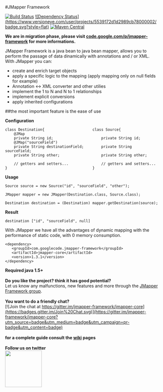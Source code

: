 #JMapper Framework

  [![Build Status](https://travis-ci.org/jmapper-framework/jmapper-core.svg?branch=master)](https://travis-ci.org/jmapper-framework/jmapper-core)  [![Dependency Status] (https://www.versioneye.com/user/projects/5539172d1d2989cb78000002/badge.svg?style=flat)](https://www.versioneye.com/user/projects/5539172d1d2989cb78000002) [![Maven Central](https://maven-badges.herokuapp.com/maven-central/com.googlecode.jmapper-framework/jmapper-core/badge.svg)](https://maven-badges.herokuapp.com/maven-central/com.googlecode.jmapper-framework/jmapper-core)

<b>We are in migration phase, please visit [code.google.com/p/jmapper-framework](https://code.google.com/p/jmapper-framework/) for more informations.</b>

JMapper Framework is a java bean to java bean mapper, allows you to perform the passage of data dinamically with annotations and / or XML.<br>With JMapper you can:

  * create and enrich target objects
  * apply a specific logic to the mapping (apply mapping only on null fields for example)
  * Annotation <-> XML converter and other utilies
  * implement the 1 to N and N to 1 relationships
  * implement explicit conversions
  * apply inherited configurations

##the most important feature is the ease of use

<b>Configuration</b>

```
class Destination{                      class Source{
    @JMap
    private String id;                      private String id;
    @JMap("sourceField")                    
    private String destinationField;        private String sourceField;
    private String other;                   private String other;

    // getters and setters...               // getters and setters...
}                                       }
```

<b>Usage</b>

```
Source source = new Source("id", "sourceField", "other");

JMapper mapper = new JMapper(Destination.class, Source.class);

Destination destination = (Destination) mapper.getDestination(source);
```

<b>Result</b>

```
destination ["id", "sourceField", null]
```
With JMapper we have all the advantages of dynamic mapping with the performance of static code, with 0 memory consumption.

```
<dependency>
   <groupId>com.googlecode.jmapper-framework</groupId>
   <artifactId>jmapper-core</artifactId>
   <version>1.3.1</version>
</dependency>
```
<b>Required java 1.5+</b><br><br>
**Do you like the project? think it has good potential?**<br>
Let us know any malfunctions, new features and more through the [JMapper Framework group](https://groups.google.com/forum/#!forum/jmapper-framework).<br><br>
**You want to do a friendly chat?**<br>
[![Join the chat at https://gitter.im/jmapper-framework/jmapper-core](https://badges.gitter.im/Join%20Chat.svg)](https://gitter.im/jmapper-framework/jmapper-core?utm_source=badge&utm_medium=badge&utm_campaign=pr-badge&utm_content=badge)<br><br>
<b>for a complete guide consult the [wiki](https://code.google.com/p/jmapper-framework/wiki/Introduction?tm=6) pages</b><br><br>
**Follow us on twitter**<br>
<a href="https://twitter.com/jmapper_av"><img src="http://www.teachthought.com/wp-content/uploads/2012/10/twitter-logo-break.png" width="120" height="120" /></a>

